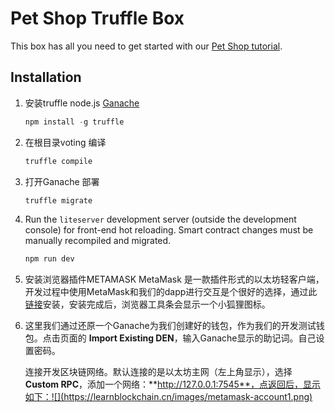 # Pet Shop Truffle Box

This box has all you need to get started with our [Pet Shop tutorial](http://truffleframework.com/tutorials/pet-shop).

## Installation

1. 安装truffle node.js   [Ganache](http://truffleframework.com/ganache/)
    ```javascript
    npm install -g truffle
    ```

2. 在根目录voting 编译
    ```javascript
    truffle compile
    ```

3. 打开Ganache 部署 
    ```javascript
    truffle migrate
    ```

4. Run the `liteserver` development server (outside the development console) for front-end hot reloading. Smart contract changes must be manually recompiled and migrated.
    ```javascript
    npm run dev
    ```

5. 安装浏览器插件METAMASK 
    MetaMask 是一款插件形式的以太坊轻客户端，开发过程中使用MetaMask和我们的dapp进行交互是个很好的选择，通过此[链接](https://metamask.io/)安装，安装完成后，浏览器工具条会显示一个小狐狸图标。

6. 这里我们通过还原一个Ganache为我们创建好的钱包，作为我们的开发测试钱包。点击页面的 **Import Existing DEN**，输入Ganache显示的助记词。自己设置密码。

    连接开发区块链网络。默认连接的是以太坊主网（左上角显示），选择**Custom RPC**，添加一个网络：**http://127.0.0.1:7545**，点返回后，显示如下：![](https://learnblockchain.cn/images/metamask-account1.png)

